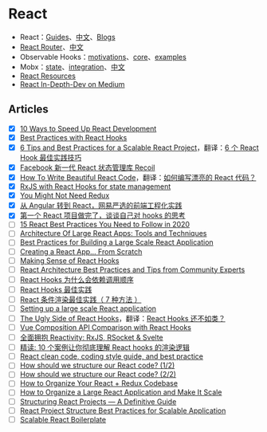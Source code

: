 # React

- React：[Guides](https://reactjs.org/docs/getting-started.html)、[中文](https://zh-hans.reactjs.org/docs/getting-started.html)、[Blogs](https://reactjs.org/blog/all.html/)
- [React Router](https://reactrouter.com/web/guides/quick-start)、[中文](https://react-guide.github.io/react-router-cn/)
- Observable Hooks：[motivations](https://observable-hooks.js.org/guide/motivation.html)、[core](https://observable-hooks.js.org/guide/core-concepts.html)、[examples](https://observable-hooks.js.org/examples/)
- Mobx：[state](https://mobx.js.org/observable-state.html)、[integration](https://mobx.js.org/react-integration.html)、[中文](https://cn.mobx.js.org/)
- [React Resources](https://reactresources.com/)
- [React In-Depth-Dev on Medium ](https://indepth.dev/react)

## Articles

- [x] [10 Ways to Speed Up React Development](https://thecarrots.io/blog/10-ways-to-speed-up-react-development)
- [x] [Best Practices with React Hooks](https://blog.bitsrc.io/best-practices-with-react-hooks-69d7e4af69a7)
- [x] [6 Tips and Best Practices for a Scalable React Project](https://blog.bitsrc.io/best-practices-and-tips-for-a-scalable-react-application-db708ae49227)，翻译：[6 个 React Hook 最佳实践技巧](https://mp.weixin.qq.com/s/3sXQ8jrZN9N4lhKecWR7Sw)
- [x] [Facebook 新一代 React 状态管理库 Recoil](https://mp.weixin.qq.com/s/D867pstcuk4TszMn3zRJRw)
- [x] [How To Write Beautiful React Code](https://medium.com/javascript-in-plain-english/writing-beautiful-react-code-using-a-good-old-mate-ca1450c0dc06)，翻译：[如何编写漂亮的 React 代码？](https://mp.weixin.qq.com/s/3uhFG8lBRQzL0d6GWxuF6Q)
- [x] [RxJS with React Hooks for state management](https://blog.logrocket.com/rxjs-with-react-hooks-for-state-management/)
- [x] [You Might Not Need Redux](https://medium.com/@dan_abramov/you-might-not-need-redux-be46360cf367)
- [x] [从 Angular 转到 React，网易严选的前端工程化实践](https://mp.weixin.qq.com/s/6NBaHzMtTCmEk3SKJQDTUQ)
- [x] [第一个 React 项目做完了，谈谈自己对 hooks 的思考](https://mp.weixin.qq.com/s/kMLeg5KLFhXFZnjOF0fhvQ)
- [ ] [15 React Best Practices You Need to Follow in 2020](https://www.codeinwp.com/blog/react-best-practices/)
- [ ] [Architecture Of Large React Apps: Tools and Techniques](https://everyday.codes/javascript/architecture-of-large-react-apps-tools-and-techniques/)
- [ ] [Best Practices for Building a Large Scale React Application](https://buttercms.com/blog/best-practices-for-building-a-large-scale-react-application)
- [ ] [Creating a React App… From Scratch](https://blog.usejournal.com/creating-a-react-app-from-scratch-f3c693b84658)
- [ ] [Making Sense of React Hooks](https://medium.com/@dan_abramov/making-sense-of-react-hooks-fdbde8803889)
- [ ] [React Architecture Best Practices and Tips from Community Experts](https://www.simform.com/react-architecture-best-practices/)
- [ ] [React Hooks 为什么会依赖调用顺序](https://www.jianshu.com/p/5e0118603768)
- [ ] [React Hooks 最佳实践](https://juejin.cn/post/6844904165500518414)
- [ ] [React 条件渲染最佳实践（ 7 种方法 ）](https://mp.weixin.qq.com/s/cC4WUSiZTKulEfaQ2dZg5w)
- [ ] [Setting up a large scale React application](https://medium.com/javascript-in-plain-english/setting-up-a-large-scale-react-application-2d50bc8a5ddb)
- [ ] [The Ugly Side of React Hooks](https://medium.com/swlh/the-ugly-side-of-hooks-584f0f8136b6)，翻译：[React Hooks 还不如类？](https://mp.weixin.qq.com/s/oFdOStxPdxdgw4E-kgdc2g)
- [ ] [Vue Composition API Comparison with React Hooks](https://vue-composition-api-rfc.netlify.app/#comparison-with-react-hooks)
- [ ] [全面拥抱 Reactivity: RxJS, RSocket & Svelte](https://mp.weixin.qq.com/s/n2uJ3pLsvhzWI6noo-FrZw)
- [ ] [精读: 10 个案例让你彻底理解 React hooks 的渲染逻辑](https://mp.weixin.qq.com/s/zwoBcbUOluXISxJI2PdhpA)
- [ ] [React clean code, coding style guide, and best practice](https://ibnuridhwan.medium.com/react-clean-code-coding-style-guide-and-best-practice-75a3bb265eed)
- [ ] [How should we structure our React code? (1/2)](https://dev.to/surajjadhav/how-should-we-structure-our-react-code-1-2-1ecm)
- [ ] [How should we structure our React code? (2/2)](https://dev.to/surajjadhav/how-should-we-structure-our-react-code-2-2-kgh)
- [ ] [How to Organize Your React + Redux Codebase](https://www.pluralsight.com/guides/how-to-organize-your-react-+-redux-codebase)
- [ ] [How to Organize a Large React Application and Make It Scale](https://www.sitepoint.com/organize-large-react-application/)
- [ ] [Structuring React Projects — A Definitive Guide](https://blog.bitsrc.io/structuring-a-react-project-a-definitive-guide-ac9a754df5eb)
- [ ] [React Project Structure Best Practices for Scalable Application](https://dev.to/syakirurahman/react-project-structure-best-practices-for-scalable-application-18kk)
- [ ] [Scalable React Boilerplate](https://github.com/scalable-react/scalable-react-boilerplate)
